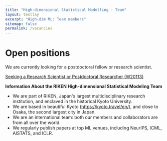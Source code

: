 ```yaml
---
title: "High-dimensional Statistical Modelling - Team"
layout: textlay
excerpt: "High-dim ML: Team members"
sitemap: false
permalink: /vacancies
---
```


# Open positions

We are currently looking for a postdoctoral fellow or research scientist.  

[Seeking a Research Scientist or Postdoctoral Researcher (W20113)](https://www.riken.jp/en/careers/researchers/20201016_4/index.html)

**Information About the RIKEN High-dimensional Statistical Modeling Team**
- We are part of RIKEN, Japan's largest multidisciplinary research institution, and enclaved in the historical Kyoto University.
- We are based in beautiful Kyoto (https://kyoto.travel/en/), and close to Osaka, the second largest city in Japan.
- We are an international team: both our members and collaborators are from all over the world.
- We regularly publish papers at top ML venues, including NeurIPS, ICML, AISTATS, and ICLR.






